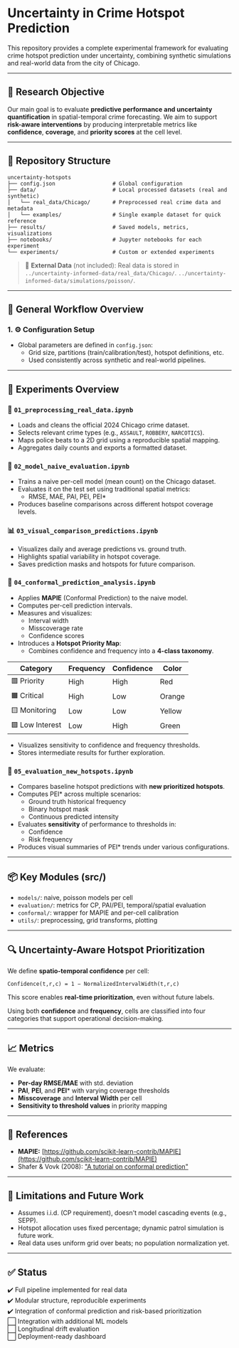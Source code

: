 # Uncertainty in Crime Hotspot Prediction

This repository provides a complete experimental framework for evaluating crime hotspot prediction under uncertainty, combining synthetic simulations and real-world data from the city of Chicago.

---

## 🚩 Research Objective

Our main goal is to evaluate **predictive performance and uncertainty quantification** in spatial-temporal crime forecasting. We aim to support **risk-aware interventions** by producing interpretable metrics like **confidence**, **coverage**, and **priority scores** at the cell level.

---

## 📂 Repository Structure

```
uncertainty-hotspots
├── config.json                  # Global configuration
├── data/                        # Local processed datasets (real and synthetic)
│   └── real_data/Chicago/       # Preprocessed real crime data and metadata
│   └── examples/                # Single example dataset for quick reference
├── results/                     # Saved models, metrics, visualizations
├── notebooks/                   # Jupyter notebooks for each experiment
└── experiments/                 # Custom or extended experiments
```

> 🔎 **External Data** (not included): Real data is stored in  
> `../uncertainty-informed-data/real_data/Chicago/`.
> `../uncertainty-informed-data/simulations/poisson/`.

---

## 🧠 General Workflow Overview

### 1. ⚙️ Configuration Setup

- Global parameters are defined in `config.json`:
  - Grid size, partitions (train/calibration/test), hotspot definitions, etc.
  - Used consistently across synthetic and real-world pipelines.

---

## 🔬 Experiments Overview

### 📁 `01_preprocessing_real_data.ipynb`

- Loads and cleans the official 2024 Chicago crime dataset.
- Selects relevant crime types (e.g., `ASSAULT`, `ROBBERY`, `NARCOTICS`).
- Maps police beats to a 2D grid using a reproducible spatial mapping.
- Aggregates daily counts and exports a formatted dataset.

### 🧪 `02_model_naive_evaluation.ipynb`

- Trains a naive per-cell model (mean count) on the Chicago dataset.
- Evaluates it on the test set using traditional spatial metrics:
  - RMSE, MAE, PAI, PEI, PEI*
- Produces baseline comparisons across different hotspot coverage levels.

### 📊 `03_visual_comparison_predictions.ipynb`

- Visualizes daily and average predictions vs. ground truth.
- Highlights spatial variability in hotspot coverage.
- Saves prediction masks and hotspots for future comparison.

### 📐 `04_conformal_prediction_analysis.ipynb`

- Applies **MAPIE** (Conformal Prediction) to the naive model.
- Computes per-cell prediction intervals.
- Measures and visualizes:
  - Interval width
  - Misscoverage rate
  - Confidence scores
- Introduces a **Hotspot Priority Map**:
  - Combines confidence and frequency into a **4-class taxonomy**.

| Category        | Frequency | Confidence | Color    |
|----------------|-----------|-------------|----------|
| 🟥 Priority     | High      | High        | Red      |
| 🟧 Critical     | High      | Low         | Orange   |
| 🟨 Monitoring   | Low       | Low         | Yellow   |
| 🟩 Low Interest | Low       | High        | Green    |

- Visualizes sensitivity to confidence and frequency thresholds.
- Stores intermediate results for further exploration.

### 🧪 `05_evaluation_new_hotspots.ipynb`

- Compares baseline hotspot predictions with **new prioritized hotspots**.
- Computes PEI\* across multiple scenarios:
  - Ground truth historical frequency
  - Binary hotspot mask
  - Continuous predicted intensity
- Evaluates **sensitivity** of performance to thresholds in:
  - Confidence
  - Risk frequency
- Produces visual summaries of PEI* trends under various configurations.

---

## 📦 Key Modules (src/)

- `models/`: naive, poisson models per cell
- `evaluation/`: metrics for CP, PAI/PEI, temporal/spatial evaluation
- `conformal/`: wrapper for MAPIE and per-cell calibration
- `utils/`: preprocessing, grid transforms, plotting

---

## 🔍 Uncertainty-Aware Hotspot Prioritization

We define **spatio-temporal confidence** per cell:

```
Confidence(t,r,c) = 1 − NormalizedIntervalWidth(t,r,c)
```

This score enables **real-time prioritization**, even without future labels.

Using both **confidence** and **frequency**, cells are classified into four categories that support operational decision-making.

---

## 📈 Metrics

We evaluate:

- **Per-day RMSE/MAE** with std. deviation
- **PAI**, **PEI**, and **PEI*** with varying coverage thresholds
- **Misscoverage** and **Interval Width** per cell
- **Sensitivity to threshold values** in priority mapping

---

## 📖 References

- **MAPIE:** [https://github.com/scikit-learn-contrib/MAPIE](https://github.com/scikit-learn-contrib/MAPIE)  
- Shafer & Vovk (2008): ["A tutorial on conformal prediction"](https://www.jmlr.org/papers/v9/shafer08a.html)

---

## 🚧 Limitations and Future Work

- Assumes i.i.d. (CP requirement), doesn't model cascading events (e.g., SEPP).
- Hotspot allocation uses fixed percentage; dynamic patrol simulation is future work.
- Real data uses uniform grid over beats; no population normalization yet.

---

## ✅ Status

✔️ Full pipeline implemented for real data  
✔️ Modular structure, reproducible experiments  
✔️ Integration of conformal prediction and risk-based prioritization  
⬜ Integration with additional ML models  
⬜ Longitudinal drift evaluation  
⬜ Deployment-ready dashboard